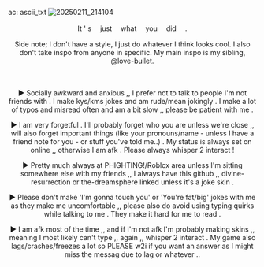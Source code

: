 ac: ascii_txt
![20250211_214104](https://github.com/user-attachments/assets/5da56b0c-ed8b-407d-ba41-453158834a23)

<p align="center">
It ' s 　just 　what 　you 　did 　.
</p>

<p align="center">
Side note; I don't have a style, I just do whatever I think looks cool. I also don't take inspo from anyone in specific. My main inspo is my sibling, @love-bullet.
</p>
 　
<p align="center">
  ► Socially awkward and anxious ,, I prefer not to talk to people I'm not friends with . I make kys/kms jokes and am rude/mean jokingly . I make a lot of typos and misread often and am a bit slow ,, please be patient with me .
</p> 
<p align="center">
 ► I am very forgetful .  I'll probably forget who you are unless we're close ,, will also forget important things (like your pronouns/name - unless I have a friend note for you - or stuff you've told me..) .  My status is always set on online ,, otherwise I am afk . Please always whisper 2 interact !
</p>
<p align="center">
► Pretty much always at PHIGHTING!/Roblox area unless I'm sitting somewhere else with my friends ,, I always have this github ,, divine-resurrection or the-dreamsphere linked unless it's a joke skin .
</p>
<p align="center">
  ► Please don't make 'I'm gonna touch you' or 'You're fat/big' jokes with me as they make me uncomfortable ,, please also do avoid using typing quirks while talking to me . They make it hard for me to read .
</p>
<p align="center">
 ► I am afk most of the time ,, and if I'm not afk I'm probably making skins ,, meaning I most likely can't type ,, again ,, whisper 2 interact . My game also lags/crashes/freezes a lot so PLEASE w2i if you want an answer as I might miss the messag due to lag or whatever ..
</p>
